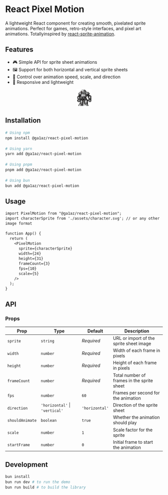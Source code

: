 # React Pixel Motion

A lightweight React component for creating smooth, pixelated sprite animations. Perfect for games, retro-style interfaces, and pixel art animations. Totallyinspired by [react-sprite-animation](https://github.com/jcblw/react-sprite-animator).

## Features

- 🎮 Simple API for sprite sheet animations
- 🖼️ Support for both horizontal and vertical sprite sheets
- 🔄 Control over animation speed, scale, and direction
- 📱 Responsive and lightweight

<div align="center">
  <img src="./demo.gif" alt="Demo" width="50" />
</div>

## Installation

```bash
# Using npm
npm install @ga1az/react-pixel-motion

# Using yarn
yarn add @ga1az/react-pixel-motion

# Using pnpm
pnpm add @ga1az/react-pixel-motion

# Using bun
bun add @ga1az/react-pixel-motion
```

## Usage

```tsx
import PixelMotion from "@ga1az/react-pixel-motion";
import characterSprite from './assets/character.svg'; // or any other image format

function App() {
  return (
    <PixelMotion
      sprite={characterSprite}
      width={24}
      height={31}
      frameCount={3}
      fps={10}
      scale={5}
    />
  );
}
```

## API

### Props

| Prop | Type | Default | Description |
|------|------|---------|-------------|
| `sprite` | `string` | *Required* | URL or import of the sprite sheet image |
| `width` | `number` | *Required* | Width of each frame in pixels |
| `height` | `number` | *Required* | Height of each frame in pixels |
| `frameCount` | `number` | *Required* | Total number of frames in the sprite sheet |
| `fps` | `number` | `60` | Frames per second for the animation |
| `direction` | `'horizontal'` \| `'vertical'` | `'horizontal'` | Direction of the sprite sheet |
| `shouldAnimate` | `boolean` | `true` | Whether the animation should play |
| `scale` | `number` | `1` | Scale factor for the sprite |
| `startFrame` | `number` | `0` | Initial frame to start the animation |

## Development

```bash
bun install
bun run dev # to run the demo
bun run build # to build the library
```

